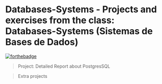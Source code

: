 # Databases-Systems - Projects and exercises from the class: Databases-Systems (Sistemas de Bases de Dados)

[![forthebadge](http://forthebadge.com/images/badges/built-with-love.svg)](http://forthebadge.com)

> Project: Detailed Report about PostgresSQL

> Extra projects
